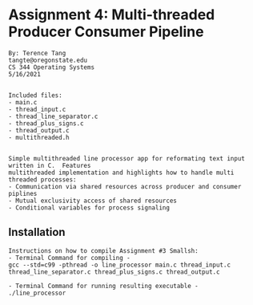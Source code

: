 # Assignment 4: Multi-threaded Producer Consumer Pipeline
 	By: Terence Tang
 	tangte@oregonstate.edu
 	CS 344 Operating Systems
 	5/16/2021


    Included files:
    - main.c 
    - thread_input.c
    - thread_line_separator.c
    - thread_plus_signs.c
    - thread_output.c
    - multithreaded.h


    Simple multithreaded line processor app for reformating text input written in C.  Features
	multithreaded implementation and highlights how to handle multi threaded processes:
	- Communication via shared resources across producer and consumer piplines
	- Mutual exclusivity access of shared resources
	- Conditional variables for process signaling


## Installation
    Instructions on how to compile Assignment #3 Smallsh:
	- Terminal Command for compiling -
	gcc --std=c99 -pthread -o line_processor main.c thread_input.c thread_line_separator.c thread_plus_signs.c thread_output.c

    - Terminal Command for running resulting executable -
    ./line_processor